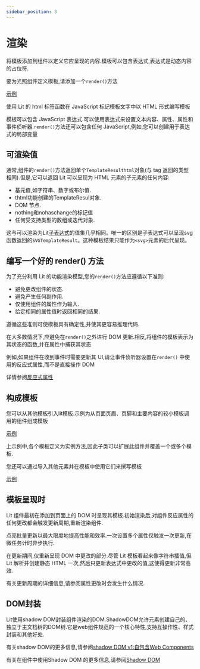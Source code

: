 ```yaml
---
sidebar_position: 3
---
```

# 渲染

将模板添加到组件以定义它应呈现的内容.模板可以包含表达式,表达式是动态内容的占位符.

要为光照组件定义模板,请添加一个`render()`方法

[示例](https://lit.dev/playground/#sample=docs/templates/define)

使用 Lit 的 html 标签函数在 JavaScript 标记模板文字中以 HTML 形式编写模板

模板可以包含 JavaScript 表达式.可以使用表达式来设置文本内容、属性、属性和事件侦听器.`render()`方法还可以包含任何 JavaScript,例如,您可以创建用于表达式的局部变量

## 可渲染值

通常,组件的`render()`方法返回单个`TemplateResulthtml`对象(与 tag 返回的类型相同).但是,它可以返回 Lit 可以呈现为 HTML 元素的子元素的任何内容:

- 基元值,如字符串、数字或布尔值.
- thtml功能创建的TemplateResul对象.
- DOM 节点.
- nothing和nohaschange的标记值
- 任何受支持类型的数组或迭代对象.

这与可以渲染为Lit[子表达式](/docs/templates/expressions/#子表达式)的值集几乎相同。唯一的区别是子表达式可以呈现svg函数返回的`SVGTemplateResult`。这种模板结果只能作为`<svg>`元素的后代呈现。

## 编写一个好的 render()  方法

为了充分利用 Lit 的功能渲染模型,您的`render()`方法应遵循以下准则:

- 避免更改组件的状态.
- 避免产生任何副作用.
- 仅使用组件的属性作为输入.
- 给定相同的属性值时返回相同的结果.

遵循这些准则可使模板具有确定性,并使其更容易推理代码.

在大多数情况下,应避免在`render()`之外进行 DOM 更新.相反,将组件的模板表示为其状态的函数,并在属性中捕获其状态

例如,如果组件在收到事件时需要更新其 UI,请让事件侦听器设置在`render()` 中使用的反应式属性,而不是直接操作 DOM

详情参阅[反应式属性](/docs/components/properties/)

## 构成模板

您可以从其他模板引入lit模板.示例为从页面页眉、页脚和主要内容的较小模板调用的组件组成模板

[示例](https://lit.dev/playground/#sample=docs/templates/compose)

上示例中,各个模板定义为实例方法,因此子类可以扩展此组件并覆盖一个或多个模板.

您还可以通过导入其他元素并在模板中使用它们来撰写模板

[示例](https://lit.dev/playground/#sample=docs/templates/composeimports)

## 模板呈现时

Lit 组件最初在添加到页面上的 DOM 时呈现其模板.初始渲染后,对组件反应属性的任何更改都会触发更新周期,重新渲染组件.

点亮批量更新以最大限度地提高性能和效率.一次设置多个属性仅触发一次更新,在微任务计时异步执行.

在更新期间,仅重新呈现 DOM 中更改的部分.尽管 Lit 模板看起来像字符串插值,但 Lit 解析并创建静态 HTML 一次,然后只更新表达式中更改的值,这使得更新非常高效.

有关更新周期的详细信息,请参阅属性更改时会发生什么情况.

## DOM封装

Lit使用shadow DOM封装组件渲染的DOM.ShadowDOM允许元素创建自己的、独立于主文档树的DOM树.它是web组件规范的一个核心特性,支持互操作性、样式封装和其他好处.

有关shadow DOM的更多信息,请参阅[shadow DOM v1:自包含Web Components](https://developers.google.com/web/fundamentals/web-components/shadowdom)

有关在组件中使用Shadow DOM 的更多信息,请参阅[Shadow DOM](/docs/components/shadow-dom/)
